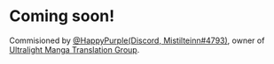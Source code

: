 # Coming soon!

Commisioned by [@HappyPurple(Discord, Mistilteinn#4793)](https://discord.com/users/250456851890569217), owner of [Ultralight Manga Translation Group](https://blog.ultralight.group).